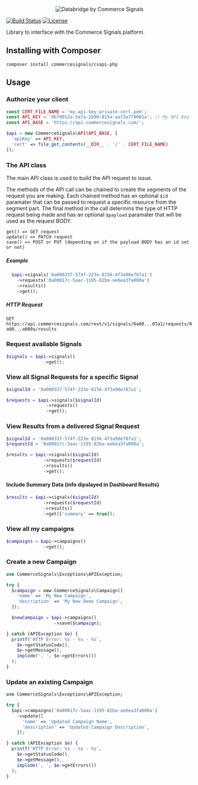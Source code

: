 <p align="center"><img src="https://s3.amazonaws.com/comsig-marketing/databridge-black-400.png" alt="Databridge by Commerce Signals"></p>


[![Build Status](https://travis-ci.org/commercesignals/csapi-php.svg?branch=master)](https://travis-ci.org/commercesignals/csapi-php) [![License](https://img.shields.io/badge/License-BSD%203--Clause-blue.svg)](https://opensource.org/licenses/BSD-3-Clause)

Library to interface with the Commerce Signals platform.

## Installing with Composer

`composer install commercesignals/csapi-php`

## Usage

### Authorize your client

```php
const CERT_FILE_NAME = 'my-api-key-private-cert.pem';
const API_KEY = '0b70012a-5a7a-2b90-815a-aa73a7f8001a'; // My API Key
const API_BASE = 'https://api.commercesignals.com/';

$api = new CommerceSignals\API(API_BASE, [
  'apiKey' => API_KEY,
  'cert' => file_get_contents(__DIR__ . '/' . CERT_FILE_NAME)
]);
```

### The API class
The main API class is used to build the API request to issue.

The methods of the API call can be chained to create the segments of the request you are making.
Each chained method has an optional `$id` paramater that can be passed to request a specific resource from the segment part.
The final method in the call determins the type of HTTP request being made and has an optional `$payload` paramater that will be used as the request BODY.

```
get() => GET request
update() => PATCH request
save() => POST or PUT (depending on if the payload BODY has an id set or not)
```

##### Example
```php
  $api->signals('0a000337-574f-223e-8156-4f3a98e707a1')
    ->requests('0a00017c-5aac-1195-82ba-ae6ea3fa000a')
    ->results()
    ->get();
```
##### HTTP Request

`GET https://api.commercesignals.com/rest/v1/signals/0a00...07a1/requests/0a00...a000a/results`


### Request available Signals

```php
$signals = $api->signals()
              ->get();
```

### View all Signal Requests for a specific Signal

```php
$signalId = '0a000337-574f-223e-8156-4f3a98e707a1';

$requests = $api->signals($signalId)
               ->requests()
               ->get();
```

### View Results from a delivered Signal Request

```php
$signalId = '0a000337-574f-223e-8156-4f3a98e707a1';
$requestId = '0a00017c-5aac-1195-82ba-ae6ea3fa000a';

$results = $api->signals($signalId)
              ->requests($requestId)
              ->results()
              ->get();
```

#### Include Summary Data (info dipslayed in Dashboard Results)

```php
$results = $api->signals($signalId)
              ->requests($requestId)
              ->results()
              ->get(['summary' => true]);
```

### View all my campaigns

```php
$campaigns = $api->campaigns()
              ->get();
```

### Create a new Campaign

```php
use CommerceSignals\Exceptions\APIException;

try {
  $campaign = new CommerceSignals\Campaign([
    'name' => 'My New Campaign',
    'description' => 'My New Demo Campaign',
  ]);

  $newCampaign = $api->campaigns()
                  ->save($campaign);

} catch (APIException $e) {
  printf('HTTP Error: %s - %s - %s',
    $e->getStatusCode(),
    $e->getMessage(),
    implode(', ', $e->getErrors())
  );
}
```

### Update an existing Campaign

```php
use CommerceSignals\Exceptions\APIException;

try {
  $api->campaigns('0a00017c-5aac-1195-82ba-ae6ea3fa000a')
    ->update([
      'name' => 'Updated Campaign Name',
      'description' => 'Updated Campaign Description',
    ]);

} catch (APIException $e) {
  printf('HTTP Error: %s - %s - %s',
    $e->getStatusCode(),
    $e->getMessage(),
    implode(', ', $e->getErrors())
  );
}
```

